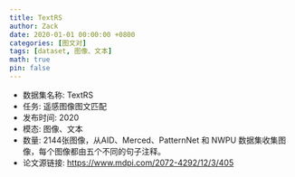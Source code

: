 ```yaml
---
title: TextRS
author: Zack
date: 2020-01-01 00:00:00 +0800
categories: [图文对]
tags: [dataset, 图像、文本]
math: true
pin: false
---
```

- 数据集名称: TextRS
- 任务: 遥感图像图文匹配
- 发布时间: 2020
- 模态: 图像、文本
- 数量: 2144张图像，从AID、Merced、PatternNet 和 NWPU 数据集收集图像，每个图像都由五个不同的句子注释。
- 论文源链接: https://www.mdpi.com/2072-4292/12/3/405
